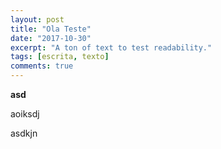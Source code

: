 ```yaml
---
layout: post
title: "Ola Teste"
date: "2017-10-30"
excerpt: "A ton of text to test readability."
tags: [escrita, texto]
comments: true
---
```


**asd**

aoiksdj

asdkjn